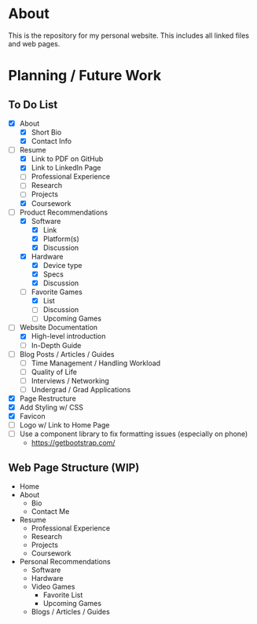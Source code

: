 # About
This is the repository for my personal website. This includes all linked files and web pages.

# Planning / Future Work

## To Do List
- [x] About
    - [x] Short Bio
    - [x] Contact Info
- [ ] Resume
    - [x] Link to PDF on GitHub
    - [x] Link to LinkedIn Page
    - [ ] Professional Experience
    - [ ] Research
    - [ ] Projects
    - [x] Coursework
- [ ] Product Recommendations
    - [x] Software
        - [x] Link
        - [x] Platform(s)
        - [x] Discussion
    - [x] Hardware
        - [x] Device type
        - [x] Specs
        - [x] Discussion
    - [ ] Favorite Games
        - [x] List
        - [ ] Discussion
        - [ ] Upcoming Games
- [ ] Website Documentation
    - [x] High-level introduction
    - [ ] In-Depth Guide
- [ ] Blog Posts / Articles / Guides
    - [ ] Time Management / Handling Workload
    - [ ] Quality of Life
    - [ ] Interviews / Networking
    - [ ] Undergrad / Grad Applications
- [x] Page Restructure
- [x] Add Styling w/ CSS
- [x] Favicon
- [ ] Logo w/ Link to Home Page
- [ ] Use a component library to fix formatting issues (especially on phone)
    - https://getbootstrap.com/

## Web Page Structure (WIP)
- Home
- About
    - Bio
    - Contact Me
- Resume
    - Professional Experience
    - Research
    - Projects
    - Coursework
- Personal Recommendations
    - Software
    - Hardware
    - Video Games
        - Favorite List
        - Upcoming Games
    - Blogs / Articles / Guides
